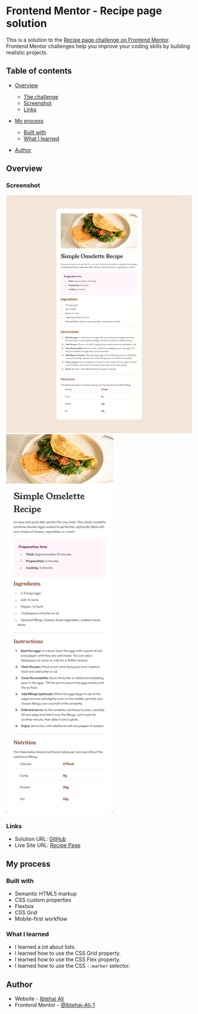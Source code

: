 # Frontend Mentor - Recipe page solution

This is a solution to the [Recipe page challenge on Frontend Mentor](https://www.frontendmentor.io/challenges/recipe-page-KiTsR8QQKm). Frontend Mentor challenges help you improve your coding skills by building realistic projects.

## Table of contents

- [Overview](#overview)
  - [The challenge](#the-challenge)
  - [Screenshot](#screenshot)
  - [Links](#links)
- [My process](#my-process)

  - [Built with](#built-with)
  - [What I learned](#what-i-learned)

- [Author](#author)

## Overview

### Screenshot

![](./screenshots/Desktop.png)
![](./screenshots/Mobile.png)

### Links

- Solution URL: [GitHub](https://github.com/Ibtehaj-Ali-1/Recipe-Page)
- Live Site URL: [Recipe Page](https://recipe-page-pi-ashen.vercel.app/)

## My process

### Built with

- Semantic HTML5 markup
- CSS custom properties
- Flexbox
- CSS Grid
- Mobile-first workflow

### What I learned

- I learned a lot about lists.
- I learned how to use the CSS Grid property.
- I learned how to use the CSS Flex property.
- I learned how to use the CSS `::marker` selector.

<!-- Use this section to recap over some of your major learnings while working through this project. Writing these out and providing code samples of areas you want to highlight is a great way to reinforce your own knowledge.

To see how you can add code snippets, see below:

```html
<h1>Some HTML code I'm proud of</h1>
```

```css
.proud-of-this-css {
  color: papayawhip;
}
```

```js
const proudOfThisFunc = () => {
  console.log("🎉");
};
```

If you want more help with writing markdown, we'd recommend checking out [The Markdown Guide](https://www.markdownguide.org/) to learn more.

**Note: Delete this note and the content within this section and replace with your own learnings.** -->

## Author

- Website - [Ibtehaj Ali](https://github.com/Ibtehaj-Ali-1/Recipe-Page)
- Frontend Mentor - [@Ibtehaj-Ali-1](https://www.frontendmentor.io/profile/Ibtehaj-Ali-1)
